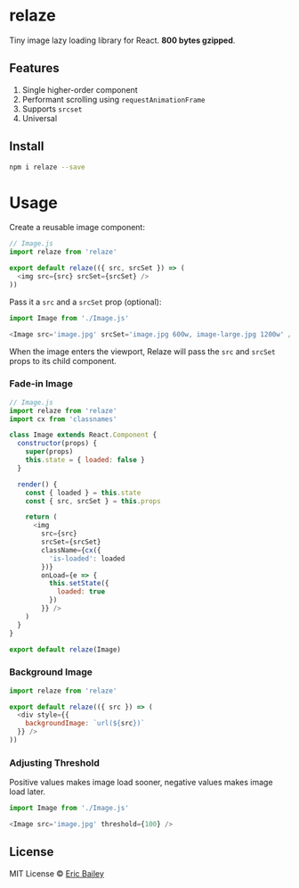 # relaze
Tiny image lazy loading library for React. **800 bytes gzipped**.

## Features
1. Single higher-order component
1. Performant scrolling using `requestAnimationFrame`
2. Supports `srcset`
4. Universal

## Install
```bash
npm i relaze --save
```

# Usage
Create a reusable image component:
```javascript
// Image.js
import relaze from 'relaze'

export default relaze(({ src, srcSet }) => (
  <img src={src} srcSet={srcSet} />
))
```
Pass it a `src` and a `srcSet` prop (optional):
```javascript
import Image from './Image.js'

<Image src='image.jpg' srcSet='image.jpg 600w, image-large.jpg 1200w' />
```
When the image enters the viewport, Relaze will pass the `src` and `srcSet`
props to its child component.

### Fade-in Image
```javascript
// Image.js
import relaze from 'relaze'
import cx from 'classnames'

class Image extends React.Component {
  constructor(props) {
    super(props)
    this.state = { loaded: false }
  }

  render() {
    const { loaded } = this.state
    const { src, srcSet } = this.props

    return (
      <img
        src={src}
        srcSet={srcSet}
        className={cx({
          'is-loaded': loaded
        })}
        onLoad={e => {
          this.setState({
            loaded: true
          })
        }} />
    )
  }
}

export default relaze(Image)
```
### Background Image
```javascript
import relaze from 'relaze'

export default relaze(({ src }) => (
  <div style={{
    backgroundImage: `url(${src})`
  }} />
))
```
### Adjusting Threshold
Positive values makes image load sooner, negative values makes image load later.
```javascript
import Image from './Image.js'

<Image src='image.jpg' threshold={100} />
```

## License
MIT License © [Eric Bailey](https://estrattonbailey.com)
